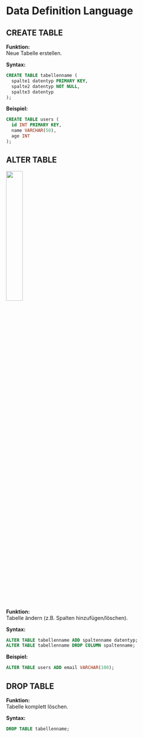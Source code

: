 # Data Definition Language
## CREATE TABLE

**Funktion:**  
Neue Tabelle erstellen.

**Syntax:**

```sql
CREATE TABLE tabellenname (
  spalte1 datentyp PRIMARY KEY,
  spalte2 datentyp NOT NULL,
  spalte3 datentyp
);
```

**Beispiel:**

```sql
CREATE TABLE users (
  id INT PRIMARY KEY,
  name VARCHAR(50),
  age INT
);
```



## ALTER TABLE

<img src="https://cdn.7tv.app/emote/01JK13HTGS8R8KCEQ49BDH569E/4x.avif" style="width: 30%;">

**Funktion:**  
Tabelle ändern (z.B. Spalten hinzufügen/löschen).

**Syntax:**

```sql
ALTER TABLE tabellenname ADD spaltenname datentyp;
ALTER TABLE tabellenname DROP COLUMN spaltenname;
```

**Beispiel:**

```sql
ALTER TABLE users ADD email VARCHAR(100);
```



## DROP TABLE

**Funktion:**  
Tabelle komplett löschen.

**Syntax:**

```sql
DROP TABLE tabellenname;
```